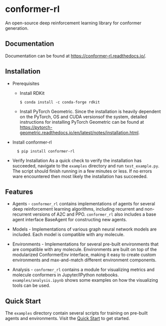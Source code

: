# conformer-rl
An open-source deep reinforcement learning library for conformer generation.

## Documentation
Documentation can be found at https://conformer-rl.readthedocs.io/.

## Installation

* Prerequisites
  * Install RDKit

        $ conda install -c conda-forge rdkit

  * Install PyTorch Geometric. Since the installation is heavily dependent on the PyTorch, OS and CUDA versionsof the system, detailed instructions for installing PyTorch Geometric can be found at https://pytorch-geometric.readthedocs.io/en/latest/notes/installation.html.

* Install conformer-rl

        $ pip install conformer-rl

* Verify Installation
As a quick check to verify the installation has succeeded, navigate to the `examples` directory
and run `test_example.py`. The script should finish running in a few minutes or less. If no errors ware encountered
then most likely the installation has succeeded.

## Features

* Agents - `conformer_rl` contains implementations of agents for several deep reinforcement learning algorithms,
including recurrent and non-recurrent versions of A2C and PPO. `conformer_rl` also includes a base agent
interface BaseAgent for constructing new agents.

* Models - Implementations of various graph neural network models are included. Each model is compatible with
any molecule.

* Environments - Implementations for several pre-built environments that are compatible with any molecule. Environments are built
on top of the modularized ConformerEnv interface, making it easy to create custom environments
and max-and-match different environment components.

* Analysis - `conformer_rl` contains a module for visualizing metrics and molecule conformers in Jupyter/IPython notebooks.
`examples/analysis.ipynb` shows some examples on how the visualizing tools can be used.

## Quick Start
The `examples` directory contain several scripts for training on pre-built agents and environments.
Visit the [Quick Start](https://conformer-rl.readthedocs.io/en/latest/tutorial/quick_start.html) to get started.
